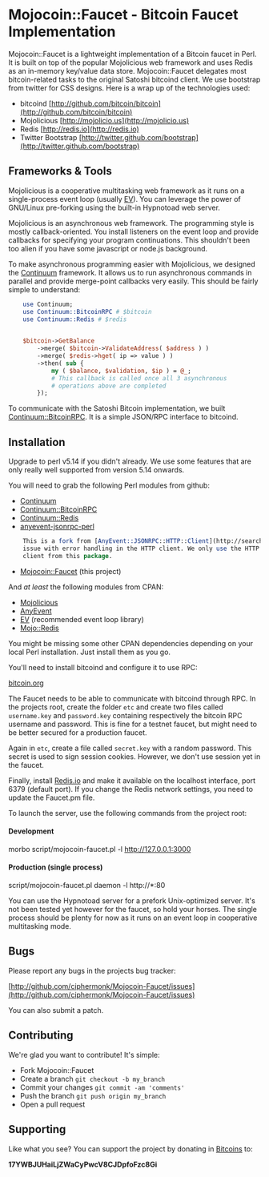 # Mojocoin::Faucet - Bitcoin Faucet Implementation

Mojocoin::Faucet is a lightweight implementation of a Bitcoin faucet
in Perl. It is built on top of the popular Mojolicious web framework
and uses Redis as an in-memory key/value data store. Mojocoin::Faucet
delegates most bitcoin-related tasks to the original Satoshi bitcoind
client. We use bootstrap from twitter for CSS designs. Here is a wrap
up of the technologies used:

- bitcoind [http://github.com/bitcoin/bitcoin](http://github.com/bitcoin/bitcoin)
- Mojolicious [http://mojolicio.us](http://mojolicio.us)
- Redis [http://redis.io](http://redis.io)
- Twitter Bootstrap [http://twitter.github.com/bootstrap](http://twitter.github.com/bootstrap)

## Frameworks & Tools

Mojolicious is a cooperative multitasking web framework as it runs on
a single-process event loop (usually [EV](http://search.cpan.org/perldoc?EV)). You can leverage the
power of GNU/Linux pre-forking using the built-in Hypnotoad web
server.

Mojolicious is an asynchronous web framework. The programming style is
mostly callback-oriented. You install listeners on the event loop and
provide callbacks for specifying your program continuations. This
shouldn't been too alien if you have some javascript or node.js
background. 

To make asynchronous programming easier with Mojolicious, we designed
the [Continuum](http://github.com/ciphermonk/Continuum) framework. It
allows us to run asynchronous commands in parallel and provide
merge-point callbacks very easily.  This should be fairly simple to
understand: 

```perl
    use Continuum;
    use Continuum::BitcoinRPC # $bitcoin
    use Continuum::Redis # $redis
    

    $bitcoin->GetBalance
        ->merge( $bitcoin->ValidateAddress( $address ) )
        ->merge( $redis->hget( ip => value ) )
        ->then( sub { 
            my ( $balance, $validation, $ip ) = @_;
            # This callback is called once all 3 asynchronous
            # operations above are completed
        });
```

To communicate with the Satoshi Bitcoin implementation, we built
[Continuum::BitcoinRPC](http://github.com/ciphermonk/Continuum-BitcoinRPC).
It is a simple JSON/RPC interface to bitcoind.

## Installation

Upgrade to perl v5.14 if you didn't already. We use some features that
are only really well supported from version 5.14 onwards.

You will need to grab the following Perl modules from github:

- [Continuum](http://github.com/ciphermonk/Continuum)
- [Continuum::BitcoinRPC](http://github.com/ciphermonk/Continuum-BitcoinRPC)
- [Continuum::Redis](http://github.com/ciphermonk/Continuum-Redis)
- [anyevent-jsonrpc-perl](http://github.com/ciphermonk/anyevent-jsonrpc-perl)

```perl
    This is a fork from [AnyEvent::JSONRPC::HTTP::Client](http://search.cpan.org/perldoc?AnyEvent::JSONRPC::HTTP::Client) fixing a small
    issue with error handling in the HTTP client. We only use the HTTP
    client from this package.
```

- [Mojocoin::Faucet](http://github.com/ciphermonk/Mojocoin-Faucet) (this
project)

And _at least_ the following modules from CPAN:

- [Mojolicious](http://search.cpan.org/perldoc?Mojolicious)
- [AnyEvent](http://search.cpan.org/perldoc?AnyEvent)
- [EV](http://search.cpan.org/perldoc?EV) (recommended event loop library)
- [Mojo::Redis](http://search.cpan.org/perldoc?Mojo::Redis)

You might be missing some other CPAN dependencies depending on your
local Perl installation. Just install them as you go.

You'll need to install bitcoind and configure it to use RPC:

[bitcoin.org](http://bitcoin.org)

The Faucet needs to be able to communicate with bitcoind through RPC.
In the projects root, create the folder `etc` and create two files
called `username.key` and `password.key` containing respectively the
bitcoin RPC username and password. This is fine for a testnet faucet,
but might need to be better secured for a production faucet. 

Again in `etc`, create a file called `secret.key` with a random
password. This secret is used to sign session cookies. However, we
don't use session yet in the faucet.

Finally, install [Redis.io](http://redis.io) and make it available on
the localhost interface, port 6379 (default port). If you change the
Redis network settings, you need to update the Faucet.pm file. 

To launch the server, use the following commands from the project root:

#### Development

morbo script/mojocoin-faucet.pl -l http://127.0.0.1:3000

#### Production (single process)

script/mojocoin-faucet.pl daemon -l http://\*:80

You can use the Hypnotoad server for a prefork Unix-optimized server.
It's not been tested yet however for the faucet, so hold your horses.
The single process should be plenty for now as it runs on an event
loop in cooperative multitasking mode. 

## Bugs

Please report any bugs in the projects bug tracker:

[http://github.com/ciphermonk/Mojocoin-Faucet/issues](http://github.com/ciphermonk/Mojocoin-Faucet/issues)

You can also submit a patch.

## Contributing

We're glad you want to contribute! It's simple:

- Fork Mojocoin::Faucet
- Create a branch `git checkout -b my_branch`
- Commit your changes `git commit -am 'comments'`
- Push the branch `git push origin my_branch`
- Open a pull request

## Supporting

Like what you see? You can support the project by donating in
[Bitcoins](http://www.weusecoins.com/) to:

__17YWBJUHaiLjZWaCyPwcV8CJDpfoFzc8Gi__
